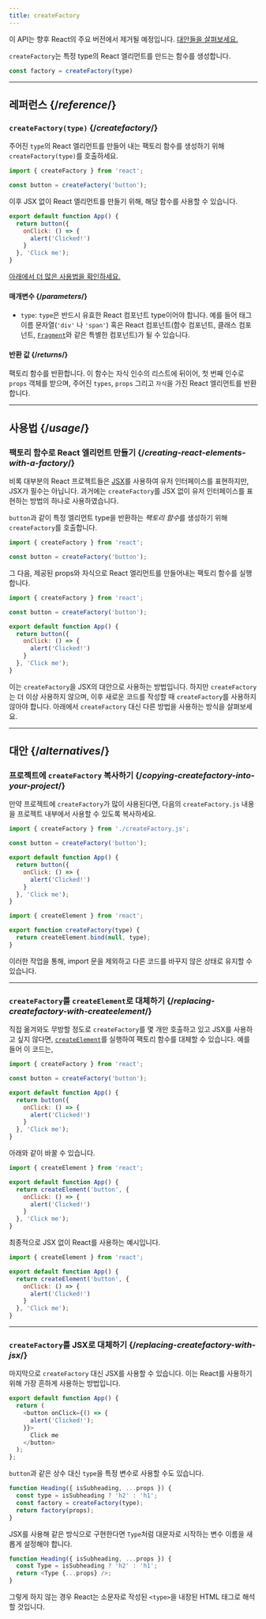 ```yaml
---
title: createFactory
---
```


<Deprecated>

이 API는 향후 React의 주요 버전에서 제거될 예정입니다. [대안들을 살펴보세요.](#alternatives)

</Deprecated>

<Intro>

`createFactory`는 특정 type의 React 엘리먼트를 만드는 함수를 생성합니다.

```js
const factory = createFactory(type)
```

</Intro>

<InlineToc />

---

## 레퍼런스 {/*reference*/}

### `createFactory(type)` {/*createfactory*/}

주어진 `type`의 React 엘리먼트를 만들어 내는 팩토리 함수를 생성하기 위해 `createFactory(type)`를 호출하세요.

```js
import { createFactory } from 'react';

const button = createFactory('button');
```

이후 JSX 없이 React 엘리먼트를 만들기 위해, 해당 함수를 사용할 수 있습니다. 

```js
export default function App() {
  return button({
    onClick: () => {
      alert('Clicked!')
    }
  }, 'Click me');
}
```

[아래에서 더 많은 사용법을 확인하세요.](#usage)

#### 매개변수 {/*parameters*/}

* `type`: `type`은 반드시 유효한 React 컴포넌트 type이어야 합니다. 예를 들어 태그 이름 문자열(`'div'` 나 `'span'`) 혹은 React 컴포넌트(함수 컴포넌트, 클래스 컴포넌트, [`Fragment`](/reference/react/Fragment)와 같은 특별한 컴포넌트)가 될 수 있습니다.

#### 반환 값 {/*returns*/}

팩토리 함수를 반환합니다. 이 함수는 자식 인수의 리스트에 뒤이어, 첫 번째 인수로 `props` 객체를 받으며, 주어진 `types`, `props` 그리고 `자식`을 가진 React 엘리먼트를 반환합니다. 

---

## 사용법 {/*usage*/}

### 팩토리 함수로 React 엘리먼트 만들기 {/*creating-react-elements-with-a-factory*/}

비록 대부분의 React 프로젝트들은 [JSX](/learn/writing-markup-with-jsx)를 사용하여 유저 인터페이스를 표현하지만, JSX가 필수는 아닙니다. 과거에는 `createFactory`를 JSX 없이 유저 인터페이스를 표현하는 방법의 하나로 사용하였습니다.

`button`과 같이 특정 엘리먼트 type을 반환하는 *팩토리 함수*를 생성하기 위해 `createFactory`를 호출합니다.

```js
import { createFactory } from 'react';

const button = createFactory('button');
```

그 다음, 제공된 props와 자식으로 React 엘리먼트를 만들어내는 팩토리 함수를 실행합니다.

<Sandpack>

```js src/App.js
import { createFactory } from 'react';

const button = createFactory('button');

export default function App() {
  return button({
    onClick: () => {
      alert('Clicked!')
    }
  }, 'Click me');
}
```

</Sandpack>

이는 `createFactory`을 JSX의 대안으로 사용하는 방법입니다. 하지만 `createFactory`는 더 이상 사용하지 않으며, 이후 새로운 코드를 작성할 때 `createFactory`를 사용하지 않아야 합니다. 아래에서 `createFactory` 대신 다른 방법을 사용하는 방식을 살펴보세요.

---

## 대안 {/*alternatives*/}

### 프로젝트에 `createFactory` 복사하기 {/*copying-createfactory-into-your-project*/}

만약 프로젝트에 `createFactory`가 많이 사용된다면, 다음의 `createFactory.js` 내용을 프로젝트 내부에서 사용할 수 있도록 복사하세요.

<Sandpack>

```js src/App.js
import { createFactory } from './createFactory.js';

const button = createFactory('button');

export default function App() {
  return button({
    onClick: () => {
      alert('Clicked!')
    }
  }, 'Click me');
}
```

```js src/createFactory.js
import { createElement } from 'react';

export function createFactory(type) {
  return createElement.bind(null, type);
}
```

</Sandpack>

이러한 작업을 통해, import 문을 제외하고 다른 코드를 바꾸지 않은 상태로 유지할 수 있습니다.

---

### `createFactory`를 `createElement`로 대체하기 {/*replacing-createfactory-with-createelement*/}

직접 옮겨와도 무방할 정도로 `createFactory`를 몇 개만 호출하고 있고 JSX를 사용하고 싶지 않다면, [`createElement`](/reference/react/createElement)를 실행하여 팩토리 함수를 대체할 수 있습니다. 예를 들어 이 코드는, 


```js {1,3,6}
import { createFactory } from 'react';

const button = createFactory('button');

export default function App() {
  return button({
    onClick: () => {
      alert('Clicked!')
    }
  }, 'Click me');
}
```

아래와 같이 바꿀 수 있습니다.


```js {1,4}
import { createElement } from 'react';

export default function App() {
  return createElement('button', {
    onClick: () => {
      alert('Clicked!')
    }
  }, 'Click me');
}
```

최종적으로 JSX 없이 React를 사용하는 예시입니다.

<Sandpack>

```js src/App.js
import { createElement } from 'react';

export default function App() {
  return createElement('button', {
    onClick: () => {
      alert('Clicked!')
    }
  }, 'Click me');
}
```

</Sandpack>

---

### `createFactory`를 JSX로 대체하기 {/*replacing-createfactory-with-jsx*/}

마지막으로 `createFactory` 대신 JSX를 사용할 수 있습니다. 이는 React를 사용하기 위해 가장 흔하게 사용하는 방법입니다.

<Sandpack>

```js src/App.js
export default function App() {
  return (
    <button onClick={() => {
      alert('Clicked!');
    }}>
      Click me
    </button>
  );
};
```

</Sandpack>

<Pitfall>

`button`과 같은 상수 대신 `type`을 특정 변수로 사용할 수도 있습니다.

```js {3}
function Heading({ isSubheading, ...props }) {
  const type = isSubheading ? 'h2' : 'h1';
  const factory = createFactory(type);
  return factory(props);
}
```

JSX를 사용해 같은 방식으로 구현한다면 `Type`처럼 대문자로 시작하는 변수 이름을 새롭게 설정해야 합니다.

```js {2,3}
function Heading({ isSubheading, ...props }) {
  const Type = isSubheading ? 'h2' : 'h1';
  return <Type {...props} />;
}
```

그렇게 하지 않는 경우 React는 소문자로 작성된 `<type>`을 내장된 HTML 태그로 해석할 것입니다.

</Pitfall>
